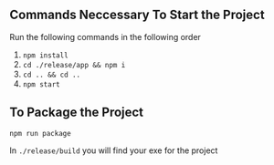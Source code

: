 ## Commands Neccessary To Start the Project

Run the following commands in the following order

1. `npm install`
2. `cd ./release/app && npm i`
3. `cd .. && cd ..`
4. `npm start`


## To Package the Project

```
npm run package
```

In `./release/build` you will find your exe for the project
